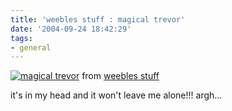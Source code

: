 ```yaml
---
title: 'weebles stuff : magical trevor'
date: '2004-09-24 18:42:29'
tags:
- general
---
```


<a href="http://www.weebls-stuff.com/toons/37/"><img src="/img/user/trevor.png" alt="magical trevor" /></a>
from <a href="http://www.weebls-stuff.com/">weebles stuff</a>

it's in my head and it won't leave me alone!!! argh...
